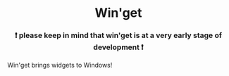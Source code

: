 <h1 align="center">Win'get</h1>
<h3 align="center">❗ please keep in mind that win'get is at a very early stage of development ❗</h3>
Win'get brings widgets to Windows! 
